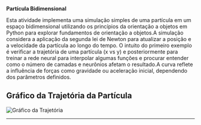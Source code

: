 **Partícula Bidimensional**



Esta atividade implementa uma simulação simples de uma partícula em um espaço bidimensional utilizando os princípios da orientação a objetos em Python para explorar fundamentos de orientação a objetos.A simulação considera a aplicação da segunda lei de Newton para atualizar a posição e a velocidade da partícula ao longo do tempo.
 O intuito do primeiro exemplo é verificar a trajetória de uma partícula (x vs y) e posteriormente para treinar a rede neural para interpolar algumas funções e procurar entender como o número de camadas e neurônios afetam o resultado.A curva reflete a influência de forças como gravidade ou aceleração inicial, dependendo dos parâmetros definidos.


## Gráfico da Trajetória da Partícula
![Gráfico da Trajetória](Trajetória%20da%20partícula.png)

---



